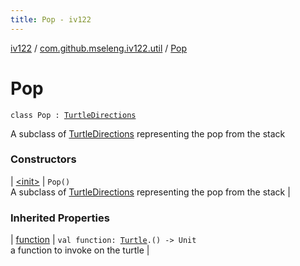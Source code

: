 ```yaml
---
title: Pop - iv122
---
```


[iv122](../../index.md) / [com.github.mseleng.iv122.util](../index.md) / [Pop](.)

# Pop

`class Pop : `[`TurtleDirections`](../-turtle-directions/index.md)

A subclass of [TurtleDirections](../-turtle-directions/index.md) representing the pop from the stack

### Constructors

| [&lt;init&gt;](-init-.md) | `Pop()`<br>A subclass of [TurtleDirections](../-turtle-directions/index.md) representing the pop from the stack |

### Inherited Properties

| [function](../-turtle-directions/function.md) | `val function: `[`Turtle`](../-turtle/index.md)`.() -> Unit`<br>a function to invoke on the turtle |

